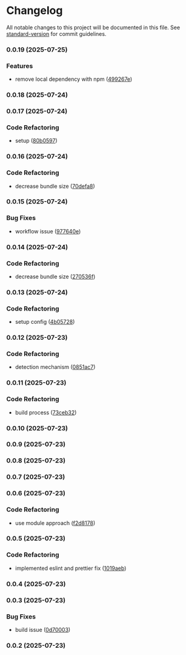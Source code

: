 # Changelog

All notable changes to this project will be documented in this file. See [standard-version](https://github.com/conventional-changelog/standard-version) for commit guidelines.

### 0.0.19 (2025-07-25)


### Features

* remove local dependency with npm ([499267e](https://github.com/montasim/client-parser/commit/499267e7fbfe9db626af743836696b6361b748a5))

### 0.0.18 (2025-07-24)

### 0.0.17 (2025-07-24)


### Code Refactoring

* setup ([80b0597](https://github.com/montasim/client-parser/commit/80b0597309d09c89dd1e4957135af1f11a953a52))

### 0.0.16 (2025-07-24)


### Code Refactoring

* decrease bundle size ([70defa8](https://github.com/montasim/client-parser/commit/70defa895a438f5ad29c22808d46328be86fde8c))

### 0.0.15 (2025-07-24)


### Bug Fixes

* workflow issue ([977640e](https://github.com/montasim/client-parser/commit/977640e45f1a8d77615a634db446e7a807fdd44a))

### 0.0.14 (2025-07-24)


### Code Refactoring

* decrease bundle size ([270536f](https://github.com/montasim/client-parser/commit/270536fcdeeaebab29cf89e15731b503f967ea4f))

### 0.0.13 (2025-07-24)


### Code Refactoring

* setup config ([4b05728](https://github.com/montasim/client-parser/commit/4b05728c612796d894be4ef4407715bb1f9fa52c))

### 0.0.12 (2025-07-23)


### Code Refactoring

* detection mechanism ([0851ac7](https://github.com/montasim/client-parser/commit/0851ac7b46f8e8ae6a8d12ed875476430861b694))

### 0.0.11 (2025-07-23)


### Code Refactoring

* build process ([73ceb32](https://github.com/montasim/client-parser/commit/73ceb3294882eed405a81f1e2c4d136c8112e26f))

### 0.0.10 (2025-07-23)

### 0.0.9 (2025-07-23)

### 0.0.8 (2025-07-23)

### 0.0.7 (2025-07-23)

### 0.0.6 (2025-07-23)


### Code Refactoring

* use module approach ([f2d8178](https://github.com/montasim/client-parser/commit/f2d81789c72235bbdbdfab385cddad3172067b88))

### 0.0.5 (2025-07-23)


### Code Refactoring

* implemented eslint and prettier fix ([1019aeb](https://github.com/montasim/client-parser/commit/1019aeb88c22c5ec04e23ab9c62e1db031b560c8))

### 0.0.4 (2025-07-23)

### 0.0.3 (2025-07-23)


### Bug Fixes

* build issue ([0d70003](https://github.com/montasim/client-parser/commit/0d700032c5dc35d57e4e1c83124cea559d6beb28))

### 0.0.2 (2025-07-23)
